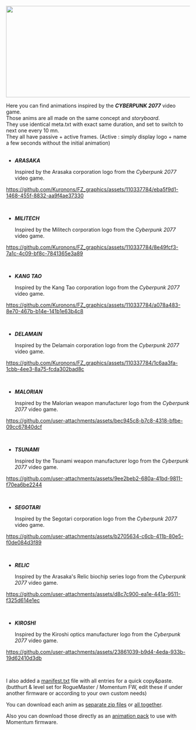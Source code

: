 <p align="center">
<img width="1000" height="250" src="https://github.com/Kuronons/FZ_graphics/assets/110337784/0b9fb5d8-8f47-4a00-afc1-7c2cd11df5c6">
</p>

Here you can find animations inspired by the ***CYBERPUNK 2077*** video game.<BR>
Those anims are all made on the same concept and *storyboard*.<BR>
They use identical meta.txt with exact same duration, and set to switch to next one every 10 mn.<BR>
They all have passive + active frames. (Active : simply display logo + name a few seconds without the initial animation)
<BR><BR>

   - ___ARASAKA___

      Inspired by the Arasaka corporation logo from the *Cyberpunk 2077* video game.

https://github.com/Kuronons/FZ_graphics/assets/110337784/eba5f9d1-1468-455f-8832-aa9f4ae37330

<BR>

   - ___MILITECH___
      
      Inspired by the Militech corporation logo from the *Cyberpunk 2077* video game.

https://github.com/Kuronons/FZ_graphics/assets/110337784/8e49fcf3-7a1c-4c09-bf8c-7841365e3a89

<BR>

   - ___KANG TAO___
      
      Inspired by the Kang Tao corporation logo from the *Cyberpunk 2077* video game.

https://github.com/Kuronons/FZ_graphics/assets/110337784/a078a483-8e70-467b-b14e-141b1e63b4c8

<BR>

   - ___DELAMAIN___
      
      Inspired by the Delamain corporation logo from the *Cyberpunk 2077* video game.

https://github.com/Kuronons/FZ_graphics/assets/110337784/1c6aa3fa-1cbb-4ee3-8a75-fcda302bad8c

<BR>

   - ___MALORIAN___
      
      Inspired by the Malorian weapon manufacturer logo from the *Cyberpunk 2077* video game.

https://github.com/user-attachments/assets/bec945c8-b7c8-4318-bfbe-09cc67840dcf

<BR>

   - ___TSUNAMI___
      
      Inspired by the Tsunami weapon manufacturer logo from the *Cyberpunk 2077* video game.

https://github.com/user-attachments/assets/9ee2beb2-680a-41bd-9811-f70ea6be2244

<BR>

   - ___SEGOTARI___
      
      Inspired by the Segotari corporation logo from the *Cyberpunk 2077* video game.

https://github.com/user-attachments/assets/b2705634-c6cb-411b-80e5-f0de084d3f89

<BR>

   - ___RELIC___
      
      Inspired by the Arasaka's Relic biochip series logo from the *Cyberpunk 2077* video game.

https://github.com/user-attachments/assets/d8c7c900-ea1e-441a-9511-f325d614e1ec

<BR>

   - ___KIROSHI___
      
      Inspired by the Kiroshi optics manufacturer logo from the *Cyberpunk 2077* video game.

https://github.com/user-attachments/assets/23861039-b9d4-4eda-933b-19d62410d3db

<BR>

I also added a [manifest.txt](https://github.com/Kuronons/FZ_graphics/blob/main/Animations/CP77/manifest.txt) file with all entries for a quick copy&paste. (butthurt & level set for RogueMaster / Momentum FW, edit these if under another firmware or according to your own custom needs)

You can download each anim as [separate zip files](https://github.com/Kuronons/FZ_graphics/tree/main/Animations/CP77/Animation_ZIP_files%20(CP77)) or [all together](https://github.com/Kuronons/FZ_graphics/blob/main/Animations/CP77/Kuronons_CP77_Collection%20(9%20animations).zip).

Also you can download those directly as an [animation pack](https://github.com/Kuronons/FZ_graphics/blob/main/Animations/CP77/Kuronons%20-%20CP77%20(Asset%20pack).zip) to use with Momentum firmware.
